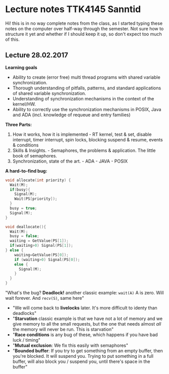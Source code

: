 # Lecture notes TTK4145 Sanntid

Hi! this is in no way complete notes from the class, as I started typing these notes on the computer over half-way through the semester. Not sure how to structure it yet and whether if I should keep it up, so don't expect too much of this.

## Lecture 28.02.2017

**Learning goals**
- Ability to create (error free) multi thread programs with shared variable synchronization.
- Thorough understanding of pitfalls, patterns, and standard applications of shared variable synchronization.
- Understanding of synchronization mechanisms in the context of the kernel/HW.
- Ability to correctly use the synchronization mechanisms in POSIX, Java and ADA (incl. knowledge of requeue and entry families)

**Three Parts:**
  1. How it works, how it is implemented
    - RT kernel, test & set, disable interrupt, timer interrupt, spin locks, blocking suspend & resume, events & conditions
  2. Skills & Insights.
    - Semaphores, the problems & application. The little book of semaphores.
  3. Synchronization, state of the art.
    - ADA
    - JAVA
    - POSIX

**A hard-to-find bug:**
```C
void allocate(int priority) {
  Wait(M);
  if(busy){
    Signal(M);
    Wait(PS[priority]);
  }
  busy = true;
  Signal(M);
}
```

```C
void deallocate(){
  Wait(M);
  busy = false;
  waiting = GetValue(PS[1]);
  if(waiting>0) Signal(PS[1]);
} else {
    waiting=GetValue(PS[0]);
    if (waiting>0) Signal(PS[0]);
    else {
      Signal(M);
    }
  }
}
```
"What's the bug? **Deadlock!** another classic example: ```wait(A)``` A is zero. Will wait forever. And ```recv(S)```, same here"


- "We will come back to **livelocks** later. It's more difficult to identy than deadlocks"
- "**Starvation** classic example is that we have not a lot of memory and we give memory to all the small requests, but the one that needs almost _all_ the memory will never be run. This is starvation"
- "**Race conditions** is any bug of these, which happens if you have bad luck / timing"
- "**Mutual exclusion**: We fix this easily with semaphores"
- "**Bounded buffer**: If you try to get something from an empty buffer, then you're blocked. It will suspend you. Trying to put something in a full buffer, will also block you / suspend you, until there's space in the buffer" 
